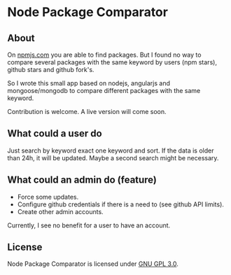 # Node Package Comparator
## About

On [npmjs.com](https://www.npmjs.com/) you are able to find packages. 
But I found no way to compare several packages with the same keyword by users (npm stars), 
github stars and github fork's.

So I wrote this small app based on nodejs, angularjs and mongoose/mongodb to 
compare different packages with the same keyword.

Contribution is welcome. A live version will come soon.

## What could a user do
Just search by keyword exact one keyword and sort. If the data is older than 24h, it will be updated. Maybe a second search might be necessary.

## What could an admin do (feature)
- Force some updates.
- Configure github credentials if there is a need to (see github API limits).
- Create other admin accounts.

Currently, I see no benefit for a user to have an account.

## License
Node Package Comparator is licensed under [GNU GPL 3.0](http://www.gnu.org/licenses/gpl).
